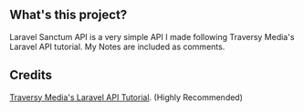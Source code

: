 ## What's this project?

Laravel Sanctum API is a very simple API I made following Traversy Media's Laravel API tutorial. My Notes are included as comments.

## Credits

[Traversy Media's Laravel API Tutorial](https://www.youtube.com/watch?v=MT-GJQIY3EU). (Highly Recommended)
